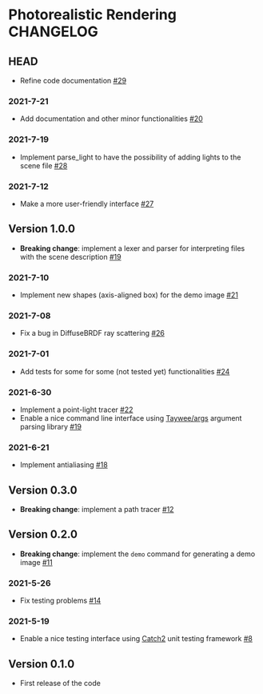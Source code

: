 # Photorealistic Rendering CHANGELOG

## HEAD

- Refine code documentation [#29](https://github.com/ElisaLegnani/PhotorealisticRendering/pull/29)

### 2021-7-21

- Add documentation and other minor functionalities [#20](https://github.com/ElisaLegnani/PhotorealisticRendering/pull/20)

### 2021-7-19

- Implement parse_light to have the possibility of adding lights to the scene file [#28](https://github.com/ElisaLegnani/PhotorealisticRendering/pull/28)

### 2021-7-12

- Make a more user-friendly interface [#27](https://github.com/ElisaLegnani/PhotorealisticRendering/pull/27)

## Version 1.0.0
- **Breaking change**: implement a lexer and parser for interpreting files with the scene description [#19](https://github.com/ElisaLegnani/PhotorealisticRendering/pull/19)

### 2021-7-10

- Implement new shapes (axis-aligned box) for the demo image [#21](https://github.com/ElisaLegnani/PhotorealisticRendering/pull/21)

### 2021-7-08

- Fix a bug in DiffuseBRDF ray scattering [#26](https://github.com/ElisaLegnani/PhotorealisticRendering/pull/26)

### 2021-7-01

- Add tests for some for some (not tested yet) functionalities [#24](https://github.com/ElisaLegnani/PhotorealisticRendering/pull/24)

### 2021-6-30

- Implement a point-light tracer [#22](https://github.com/ElisaLegnani/PhotorealisticRendering/pull/22)
- Enable a nice command line interface using [Taywee/args](https://github.com/Taywee/args) argument parsing library [#19](https://github.com/ElisaLegnani/PhotorealisticRendering/pull/19)

### 2021-6-21

- Implement antialiasing [#18](https://github.com/ElisaLegnani/PhotorealisticRendering/pull/18)

## Version 0.3.0

- **Breaking change**: implement a path tracer [#12](https://github.com/ElisaLegnani/PhotorealisticRendering/pull/12)

## Version 0.2.0

- **Breaking change**: implement the `demo` command for generating a demo image [#11](https://github.com/ElisaLegnani/PhotorealisticRendering/pull/11)

### 2021-5-26

- Fix testing problems [#14](https://github.com/ElisaLegnani/PhotorealisticRendering/pull/14)

### 2021-5-19

- Enable a nice testing interface using [Catch2](https://github.com/catchorg/Catch2) unit testing framework [#8](https://github.com/ElisaLegnani/PhotorealisticRendering/pull/8)

## Version 0.1.0

- First release of the code
